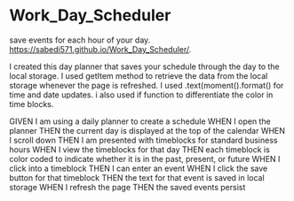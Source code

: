 # Work_Day_Scheduler
save events for each hour of your day.
https://sabedi571.github.io/Work_Day_Scheduler/.

I created this day planner that saves your schedule through the day to the local storage.
I used getItem method to retrieve the data from the local storage whenever the page is refreshed.
I used .text(moment().format() for time and date updates.
i also used if function to differentiate the color in time blocks.


GIVEN I am using a daily planner to create a schedule
WHEN I open the planner
THEN the current day is displayed at the top of the calendar
WHEN I scroll down
THEN I am presented with timeblocks for standard business hours
WHEN I view the timeblocks for that day
THEN each timeblock is color coded to indicate whether it is in the past, present, or future
WHEN I click into a timeblock
THEN I can enter an event
WHEN I click the save button for that timeblock
THEN the text for that event is saved in local storage
WHEN I refresh the page
THEN the saved events persist
